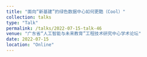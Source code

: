 ```yaml
---
title: "面向“新基建”的绿色数据中心如何更酷（Cool）"
collection: talks
type: "Talk"
permalink: /talks/2022-07-15-talk-46
venue: "广东省“人工智能与未来教育”工程技术研究中心学术论坛"
date: 2022-07-15
location: "Online"
---
```


